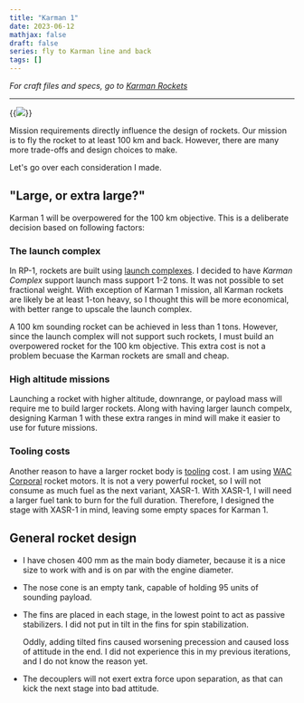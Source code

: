```yaml
---
title: "Karman 1"
date: 2023-06-12
mathjax: false
draft: false
series: fly to Karman line and back
tags: []
---
```


*For craft files and specs, go to [Karman Rockets](/craft/karman)*

---

{{<image src="/craftfiles/Karman%201.png" class="right" maxw="35%">}}

Mission requirements directly influence the design of rockets. Our mission is to fly the rocket to at least 100 km and back. However, there are many more trade-offs and design choices to make.

Let's go over each consideration I made.

## "Large, or extra large?"

Karman 1 will be overpowered for the 100 km objective. This is a deliberate decision based on following factors:

### The launch complex

In RP-1, rockets are built using [launch complexes](https://github.com/KSP-RO/RP-1/wiki/Launch-Complexes-and-Programs-Conversion-Guide). I decided to have *Karman Complex* support launch mass support 1-2 tons. It was not possible to set fractional weight. With exception of Karman 1 mission, all Karman rockets are likely be at least 1-ton heavy, so I thought this will be more economical, with better range to upscale the launch complex.

A 100 km sounding rocket can be achieved in less than 1 tons. However, since the launch complex will not support such rockets, I must build an overpowered rocket for the 100 km objective. This extra cost is not a problem becuase the Karman rockets are small and cheap.

### High altitude missions

Launching a rocket with higher altitude, downrange, or payload mass will require me to build larger rockets. Along with having larger launch compelx, designing Karman 1 with these extra ranges in mind will make it easier to use for future missions.

### Tooling costs

Another reason to have a larger rocket body is [tooling](https://github.com/KSP-RO/RP-1/wiki/What-is-tooling%3F) cost. I am using [WAC Corporal](https://en.wikipedia.org/wiki/WAC_Corporal#Specifications) rocket motors. It is not a very powerful rocket, so I will not consume as much fuel as the next variant, XASR-1. With XASR-1, I will need a larger fuel tank to burn for the full duration. Therefore, I designed the stage with XASR-1 in mind, leaving some empty spaces for Karman 1.

## General rocket design

- I have chosen 400 mm as the main body diameter, because it is a nice size to work with and is on par with the engine diameter.

- The nose cone is an empty tank, capable of holding 95 units of sounding payload.

- The fins are placed in each stage, in the lowest point to act as passive stabilizers. I did not put in tilt in the fins for spin stabilization.

    Oddly, adding tilted fins caused worsening precession and caused loss of attitude in the end. I did not experience this in my previous iterations, and I do not know the reason yet.

- The decouplers will not exert extra force upon separation, as that can kick the next stage into bad attitude.
